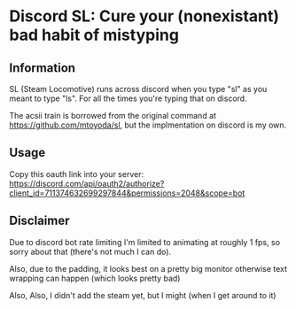 # Discord SL: Cure your (nonexistant) bad habit of mistyping

## Information
SL (Steam Locomotive) runs across discord when you type "sl" as you meant to type "ls". For all the times you're typing that on discord.

The acsii train is borrowed from the original command at https://github.com/mtoyoda/sl, but the implmentation on discord is my own.

## Usage
Copy this oauth link into your server: https://discord.com/api/oauth2/authorize?client_id=711374632699297844&permissions=2048&scope=bot

## Disclaimer
Due to discord bot rate limiting I'm limited to animating at roughly 1 fps, so sorry about that (there's not much I can do).

Also, due to the padding, it looks best on a pretty big monitor otherwise text wrapping can happen (which looks pretty bad)

Also, Also, I didn't add the steam yet, but I might (when I get around to it)